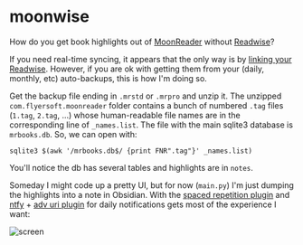 # moonwise

How do you get book highlights out of [MoonReader](https://www.moondownload.com/) without [Readwise](https://readwise.io/)?

If you need real-time syncing, it appears that the only way is by [linking your Readwise](https://docs.readwise.io/readwise/docs/importing-highlights/moon-reader). However, if you are ok with getting them from your (daily, monthly, etc) auto-backups, this is how I'm doing so.

Get the backup file ending in `.mrstd` or `.mrpro` and unzip it. The unzipped `com.flyersoft.moonreader` folder contains a bunch of numbered `.tag` files (`1.tag`, `2.tag`, ...) whose human-readable file names are in the corresponding line of `_names.list`. The file with the main sqlite3 database is `mrbooks.db`. So, we can open with:

```{bash}
sqlite3 $(awk '/mrbooks.db$/ {print FNR".tag"}' _names.list)
```

You'll notice the db has several tables and highlights are in `notes`.

Someday I might code up a pretty UI, but for now (`main.py`) I'm just dumping the highlights into a note in Obsidian. With the [spaced repetition plugin](https://www.stephenmwangi.com/obsidian-spaced-repetition/) and [ntfy](https://ntfy.sh/) + [adv uri plugin](https://vinzent03.github.io/obsidian-advanced-uri/) for daily notifications gets most of the experience I want:


![screen](https://github.com/user-attachments/assets/759f49c1-7314-40cf-bdbf-f1f3a7e1e625)
